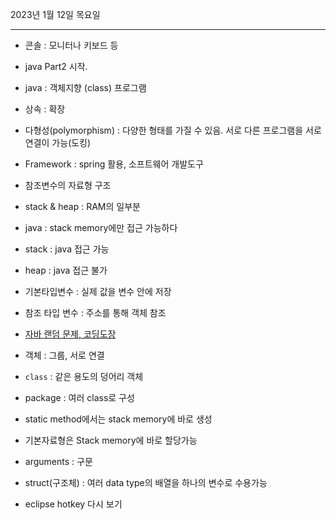 2023년 1월 12일 목요일

---

- 콘솔 : 모니터나 키보드 등
- java Part2 시작.
- java : 객체지향 (class) 프로그램
- 상속 : 확장
- 다형성(polymorphism) : 다양한 형태를 가질 수 있음. 서로 다른 프로그램을 서로 연결이 가능(도킹)
- Framework : spring 활용, 소프트웨어 개발도구
- 참조변수의 자료형 구조
- stack & heap : RAM의 일부분
- java : stack memory에만 접근 가능하다
- stack : java 접근 가능
- heap : java 접근 불가
- 기본타입변수 : 실제 값을 변수 안에 저장
- 참조 타입 변수 : 주소를 통해 객체 참조

- [자바 랜덤 문제, 코딩도장](http://codingdojang.com/)

- 객체 : 그룹, 서로 연결
- `class` : 같은 용도의 덩어리 객체
- package : 여러 class로 구성
- static method에서는 stack memory에 바로 생성
- 기본자료형은 Stack memory에 바로 할당가능
- arguments : 구문
- struct(구조체) : 여러 data type의 배열을 하나의 변수로 수용가능
- eclipse hotkey 다시 보기